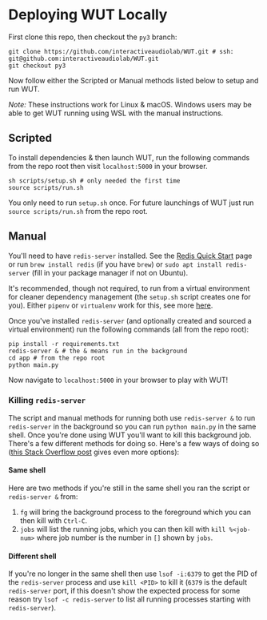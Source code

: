 # Deploying WUT Locally

First clone this repo, then checkout the `py3` branch:

```
git clone https://github.com/interactiveaudiolab/WUT.git # ssh: git@github.com:interactiveaudiolab/WUT.git
git checkout py3
```

Now follow either the Scripted or Manual methods listed below to setup and run WUT.

*Note:* These instructions work for Linux & macOS. Windows users may be able to get WUT running using WSL with the manual instructions.

## Scripted

To install dependencies & then launch WUT, run the following commands from the repo root then visit `localhost:5000` in your browser.

```
sh scripts/setup.sh # only needed the first time
source scripts/run.sh
```

You only need to run `setup.sh` once. For future launchings of WUT just run `source scripts/run.sh` from the repo root.

## Manual

You'll need to have `redis-server` installed. See the [Redis Quick Start](https://redis.io/topics/quickstart) page or run `brew install redis` (if you have `brew`) or `sudo apt install redis-server` (fill in your package manager if not on Ubuntu).

It's recommended, though not required, to run from a virtual environment for cleaner dependency management (the `setup.sh` script creates one for you). Either `pipenv` or `virtualenv` work for this, see more [here](https://pipenv.readthedocs.io/en/latest/).

Once you've installed `redis-server` (and optionally created and sourced a virtual environment) run the following commands (all from the repo root):

```
pip install -r requirements.txt
redis-server & # the & means run in the background
cd app # from the repo root
python main.py
```

Now navigate to `localhost:5000` in your browser to play with WUT!

### Killing `redis-server`

The script and manual methods for running both use `redis-server &` to run `redis-server` in the background so you can run `python main.py` in the same shell. Once you're done using WUT you'll want to kill this background job. There's a few different methods for doing so. Here's a few ways of doing so ([this Stack Overflow post](https://unix.stackexchange.com/questions/104821/how-to-terminate-a-background-process/104825) gives even more options):

#### Same shell

Here are two methods if you're still in the same shell you ran the script or `redis-server &` from:

1. `fg` will bring the background process to the foreground which you can then kill with `Ctrl-C`.
2. `jobs` will list the running jobs, which you can then kill with `kill %<job-num>` where job number is the number in `[]` shown by `jobs`.

#### Different shell

If you're no longer in the same shell then use `lsof -i:6379` to get the PID of the `redis-server` process and use `kill <PID>` to kill it (`6379` is the default `redis-server` port, if this doesn't show the expected process for some reason try `lsof -c redis-server` to list all running processes starting with `redis-server`).
